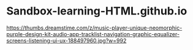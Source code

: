 # Sandbox-learning-HTML.github.io
https://thumbs.dreamstime.com/z/music-player-unique-neomorphic-purple-design-kit-audio-app-tracklist-navigation-graphic-equalizer-screens-listening-ui-ux-188497960.jpg?w=992
